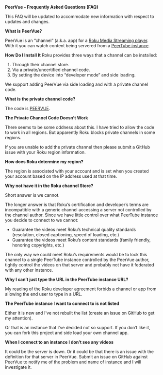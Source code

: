 **PeerVue - Frequently Asked Questions (FAQ)**

This FAQ will be updated to accommodate new information with respect to updates and changes.

**What is PeerVue?**

PeerVue is an “channel” (a.k.a. app) for a [Roku Media Streaming player](https://en.wikipedia.org/wiki/Roku#Roku_streaming_players). With it you can watch content being servered from a [PeerTube instance](https://joinpeertube.org/).

**How Do I Install It**
Roku provides three ways that a channel can be installed:

1. Through their channel store.
2. Via a private/uncertified channel code.
3. By setting the device into “developer mode” and side loading.

We support adding PeerVue via side loading and with a private channel code.

**What is the private channel code?**

The code is [PEERVUE](https://my.roku.com/add/PEERVUE).

**The Private Channel Code Doesn’t Work**

There seems to be some oddness about this. I have tried to allow the code to work in all regions. But apparently Roku blocks private channels in some regions.

If you are unable to add the private channel then please submit a GitHub issue with your Roku region information.

**How does Roku determine my region?**

The region is associated with your account and is set when you created your account based on the IP address used at that time.

**Why not have it in the Roku channel Store?**

Short answer is we cannot.

The longer answer is that Roku’s certification and developer’s terms are incompatible with a generic channel accessing a server not controlled by the channel author. Since we have little control over what PeerTube instance you decide to connect to we cannot:
* Guarantee the videos meet Roku’s technical quality standards (resolution, closed captioning, speed of loading, etc.)
* Guarantee the videos meet Roku’s content standards (family friendly, honoring copyrights, etc.)

The only way we could meet Roku’s requirements would be to lock this channel to a single PeerTube instance controlled by the PeerVue author, tightly control the videos on that server and probably not have it federated with any other instance.

**Why I can’t just type the URL in the PeerTube instance URL?**

My reading of the Roku developer agreement forbids a channel or app from allowing the end user to type in a URL.

**The PeerTube instance I want to connect to is not listed**

Either it is new and I've not rebuilt the list (create an issue on GitHub to get my attention).

Or that is an instance that I’ve decided not so support. If you don’t like it, you can fork this project and side load your own channel app.

**When I connect to an instance I don’t see any videos**

It could be the server is down. Or it could be that there is an issue with the definition for that server in PeerVue. Submit an issue on GitHub against PeerVue to notify me of the problem and name of instance and I will investigate it.
